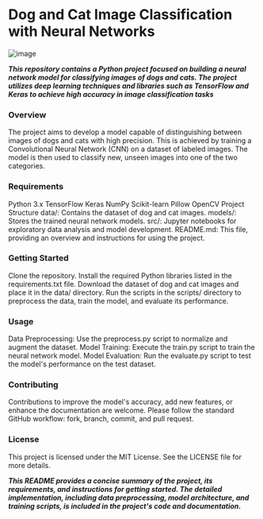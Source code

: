 # Dog and Cat Image Classification with Neural Networks

![image](https://github.com/JLizon/JLL_Neural_Networks_DL/assets/141152400/28ac7ecc-04bb-47f7-a5c6-8a2cedaccf2b)

***This repository contains a Python project focused on building a neural network model for classifying images of dogs and cats. The project utilizes deep learning techniques and libraries such as TensorFlow and Keras to achieve high accuracy in image classification tasks***

### Overview
The project aims to develop a model capable of distinguishing between images of dogs and cats with high precision. This is achieved by training a Convolutional Neural Network (CNN) on a dataset of labeled images. The model is then used to classify new, unseen images into one of the two categories.

### Requirements
Python 3.x
TensorFlow
Keras
NumPy
Scikit-learn
Pillow
OpenCV
Project Structure
data/: Contains the dataset of dog and cat images.
models/: Stores the trained neural network models.
src/: Jupyter notebooks for exploratory data analysis and model development.
README.md: This file, providing an overview and instructions for using the project.

### Getting Started
Clone the repository.
Install the required Python libraries listed in the requirements.txt file.
Download the dataset of dog and cat images and place it in the data/ directory.
Run the scripts in the scripts/ directory to preprocess the data, train the model, and evaluate its performance.

### Usage
Data Preprocessing: Use the preprocess.py script to normalize and augment the dataset.
Model Training: Execute the train.py script to train the neural network model.
Model Evaluation: Run the evaluate.py script to test the model's performance on the test dataset.

### Contributing
Contributions to improve the model's accuracy, add new features, or enhance the documentation are welcome. Please follow the standard GitHub workflow: fork, branch, commit, and pull request.

### License
This project is licensed under the MIT License. See the LICENSE file for more details.

***This README provides a concise summary of the project, its requirements, and instructions for getting started. The detailed implementation, including data preprocessing, model architecture, and training scripts, is included in the project's code and documentation.***
